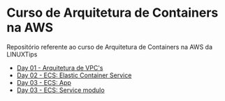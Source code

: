 # Curso de Arquitetura de Containers na AWS
Repositório referente ao curso de Arquitetura de Containers na AWS da LINUXTips

* [Day 01 - Arquitetura de VPC's](/day-01/README.md)
* [Day 02 - ECS: Elastic Container Service ](/day-02/README.md)
* [Day 03 - ECS: App ](/day-03/ecs-app/terraform/README.md)
* [Day 03 - ECS: Service modulo](https://github.com/saulfreitas/curso-arquitetura-containers-aws-ecs-services-modulo/blob/main/ecs-service-module/README.md)
